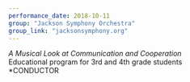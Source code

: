 ```yaml
---
performance_date: 2018-10-11
group: "Jackson Symphony Orchestra"
group_link: "jacksonsymphony.org"
---
```

_A Musical Look at Communication and Cooperation_<br/>
Educational program for 3rd and 4th grade students<br/>
*CONDUCTOR
